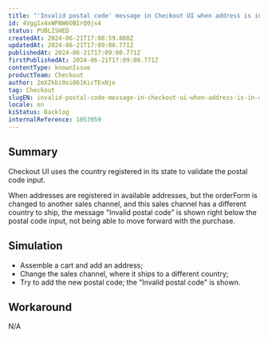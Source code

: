 ```yaml
---
title: "'Invalid postal code' message in Checkout UI when address is in available addresses with different country"
id: 4VggIx4xWPNW6OBIrQ0js4
status: PUBLISHED
createdAt: 2024-06-21T17:08:59.860Z
updatedAt: 2024-06-21T17:09:00.771Z
publishedAt: 2024-06-21T17:09:00.771Z
firstPublishedAt: 2024-06-21T17:09:00.771Z
contentType: knownIssue
productTeam: Checkout
author: 2mXZkbi0oi061KicTExNjo
tag: Checkout
slugEN: invalid-postal-code-message-in-checkout-ui-when-address-is-in-available-addresses-with-different-country
locale: en
kiStatus: Backlog
internalReference: 1053959
---
```


## Summary


Checkout UI uses the country registered in its state to validate the postal code input.

When addresses are registered in available addresses, but the orderForm is changed to another sales channel, and this sales channel has a different country to ship, the message "Invalid postal code" is shown right below the postal code input, not being able to move forward with the purchase.


##

## Simulation



- Assemble a cart and add an address;
- Change the sales channel, where it ships to a different country;
- Try to add the new postal code; the "Invalid postal code" is shown.


##

## Workaround


N/A




